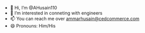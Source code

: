 - 👋 Hi, I’m @AHusain110
- 👀 I’m interested in conneting with engineers
- 📫 You can reach me over ammarhusain@cedcommerce.com
- 😄 Pronouns: Him/His


<!---
AHusain110/AHusain110 is a ✨ special ✨ repository because its `README.md` (this file) appears on your GitHub profile.
You can click the Preview link to take a look at your changes.
--->
